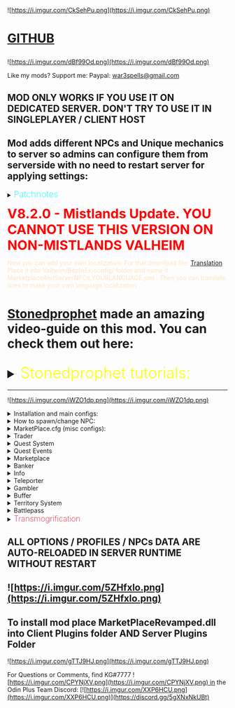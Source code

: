 ![https://i.imgur.com/CkSehPu.png](https://i.imgur.com/CkSehPu.png)

<h1>

 [GITHUB](https://github.com/war3i4i/Marketplace)
</h1>

![https://i.imgur.com/dBf99Od.png](https://i.imgur.com/dBf99Od.png)

Like my mods? Support me:
Paypal: war3spells@gmail.com 
## MOD ONLY WORKS IF YOU USE IT ON DEDICATED SERVER. DON'T TRY TO USE IT IN SINGLEPLAYER / CLIENT HOST
## Mod adds different NPCs and Unique mechanics to server so admins can configure them from serverside with no need to restart server for applying settings:

<details>
  <summary><b><span style="color:aqua;font-weight:200;font-size:20px">
    Patchnotes
</span></b></summary>


| Version     | Changes                                                                                                                                                                                                                                                                                                                                                                                                                                                                                                                                                                                                                                                                                                                                                                                                                                                                                                                                                                                                                                                                                                                                                               |
|-------------|-----------------------------------------------------------------------------------------------------------------------------------------------------------------------------------------------------------------------------------------------------------------------------------------------------------------------------------------------------------------------------------------------------------------------------------------------------------------------------------------------------------------------------------------------------------------------------------------------------------------------------------------------------------------------------------------------------------------------------------------------------------------------------------------------------------------------------------------------------------------------------------------------------------------------------------------------------------------------------------------------------------------------------------------------------------------------------------------------------------------------------------------------------------------------|
| 7.7.1       | 1) Now skill level as quest REWARD will not give skill levels if skill level is 0 (professions)<br/>2) Now all configs (including discord config, territory config and MAIN config (that also got changed) ) updating in server runtime without restart<br/>3) Changed discord connector config so you can write your own messages using {0] {1} {2} string formatting<br/>4) Fixed some patrol errors<br/>5) NPC that visible on map will be displayed as quest complete icon if its Talk quest target<br/>6) Fixed bug where every player would be an owner of any admin zone<br/>New territory flags<br/>7) NPC's now can move if you set their patrol data (example: X0, Y0, X1, Y1, X2, Y2 and so on)<br/>8) Added new NPC name <icon> tag that allows you to add icon to NPC (exampe: <icon>Hammer</icon>), icon may be in-game monster, item or teleporter icon<br/>9) Added caching of teleporter icons<br/>10) Added /zones command to show zones in world<br/>11) Added F8 client GUI to create/remove/edit zones<br/>12) Added new NPC that's visible on map<br/>13) Added caching of quest descriptions<br/>14) Quests now may have multiple restrictions |
| 7.7.2-7.7.6 | 1) Small bugfixes<br/>2) Fixed npc patrol dropping underground because of no collision check<br/>3) Added isModed = true flag for valheim<br/>4) New territory flags were added: CustomPaint, LimitZoneHeight                                                                                                                                                                                                                                                                                                                                                                                                                                                                                                                                                                                                                                                                                                                                                                                                                                                                                                                                                         | 
| 7.7.7       | 1) Max accepted quest count now controlled by option in serverside<br/>2) Updated accepted quests UI. Added scrollview so you can see a lot of quests now. Also accepted quests UI now expandable in height if you drag its bottom border<br/>3) Fixed visible on map npc icon giving error<br/>4) Fixed patrol npc skyrocket in sky                                                                                                                                                                                                                                                                                                                                                                                                                                                                                                                                                                                                                                                                                                                                                                                                                                  |
| 7.7.8       | 1) Fixed Jewelcrafting incompatibility<br/>2) Added new API methods for my server control bot                                                                                                                                                                                                                                                                                                                                                                                                                                                                                                                                                                                                                                                                                                                                                                                                                                                                                                                                                                                                                                                                         |
| 7.7.9-7.8.2 | 1) Added new mechanic: Battlepass. (Still it test so no guides atm)<br/>2) Fixed marketplace default NPC models being able to go through (model collider issues)<br/>3) Added marketplace comptibility with ANY EIDF (Extended Item Data Framework) mod, such as my Transmogrification, Jewelcrafting, EpicLoot and so on<br/>4) Items in marketplace now have tooltip in right side with item stats and additional mod effects<br/>5) Added new quest Requirement: HasItem. Example: HasItem: Coins, 500<br/>6) Added new territory flags: LimitZoneHeight, CustomPaint<br/>7) Some additional optimizations<br/>8) Quest system improvements in terms of serverside crashes                                                                                                                                                                                                                                                                                                                                                                                                                                                                                         |
| 7.8.3       | 1) Changed marketplace fonts and optimized UI<br/>2) Battlepass fixes<br/>3) Webhooks now having <color> richtext removed                                                                                                                                                                                                                                                                                                                                                                                                                                                                                                                                                                                                                                                                                                                                                                                                                                                                                                                                                                                                                                             |
| 7.8.4       | 1) Added german + portugese languages support<br/>2) HOTFIX for bug that doesn't allow mod to work                                                                                                                                                                                                                                                                                                                                                                                                                                                                                                                                                                                                                                                                                                                                                                                                                                                                                                                                                                                                                                                                    |
| 7.8.5       | 1) Fixed cooking skill bug<br/>2) Fixed marketplace UI sorting by itemname/price/amount/seller text disappear on click                                                                                                                                                                                                                                                                                                                                                                                                                                                                                                                                                                                                                                                                                                                                                                                                                                                                                                                                                                                                                                                |
| 7.8.6       | 1) Added Korean language support<br/>2) Fixed possible EIDF item dupe                                                                                                                                                                                                                                                                                                                                                                                                                                                                                                                                                                                                                                                                                                                                                                                                                                                                                                                                                                                                                                                                                                 |
| 7.8.7       | 1) Now collect and craft quests may also have target level<br/>2) Fixed JC api<br/>3) Added new trader UI buttons: x1, x5, x10, x100                                                                                                                                                                                                                                                                                                                                                                                                                                                                                                                                                                                                                                                                                                                                                                                                                                                                                                                                                                                                                                  |
| 7.8.8       | Fixed Previous Version                                                                                                                                                                                                                                                                                                                                                                                                                                                                                                                                                                                                                                                                                                                                                                                                                                                                                                                                                                                                                                                                                                                                                |
| 7.8.9       | Fixed kill quest sometimes giving double reward                                                                                                                                                                                                                                                                                                                                                                                                                                                                                                                                                                                                                                                                                                                                                                                                                                                                                                                                                                                                                                                                                                                       |
| 7.9.0       | Fixed problem where item with 5 sockets were shown as 4 sockets max                                                                                                                                                                                                                                                                                                                                                                                                                                                                                                                                                                                                                                                                                                                                                                                                                                                                                                                                                                                                                                                                                                   |
| 7.9.1-7.9.2 | 1) Bugfixes<br/>Increase max marketplace pric to 10 mil                                                                                                                                                                                                                                                                                                                                                                                                                                                                                                                                                                                                                                                                                                                                                                                                                                                                                                                                                                                                                                                                                                               |
| 7.9.3       | Fixed new Jewelcrafting mod version problem with marketplace display                                                                                                                                                                                                                                                                                                                                                                                                                                                                                                                                                                                                                                                                                                                                                                                                                                                                                                                                                                                                                                                                                                  |
| 7.9.4       | NPC's now may have interact sound<br/>New Territory Flag: SnowMask (makes ground with snow only)<br/>New Territory Flag: NoItemLoss. On death inventory kept with player<br/>Bugfixes<br/>Added <speed> tag to Teleporter spot name (read Teleporter guides)<br/>Moved all system Guides to separated github page because of char limit                                                                                                                                                                                                                                                                                                                                                                                                                                                                                                                                                                                                                                                                                                                                                                                                                               |
| 7.9.5-7.9.6 | Fixed an issue with disconnecting players after few hours                                                                                                                                                                                                                                                                                                                                                                                                                                                                                                                                                                                                                                                                                                                                                                                                                                                                                                                                                                                                                                                                                                             |
| 7.9.7       | Added 3 new options in NPC Fasion Menu: Text Font, Text Size, Test Height Offset                                                                                                                                                                                                                                                                                                                                                                                                                                                                                                                                                                                                                                                                                                                                                                                                                                                                                                                                                                                                                                                                                      |
| 7.9.8       | Now Admins using Debug Mod can remove slots (even Expired one's) from marketplace by clicking "X" button in end of each slot                                                                                                                                                                                                                                                                                                                                                                                                                                                                                                                                                                                                                                                                                                                                                                                                                                                                                                                                                                                                                                          |
| 7.9.9       | Fixed small marketplace bug on trying to sell items<br/>Now "NPC Model Override" can be literally ANYTHING in game: Piece objects (structures), Itemdrops, trees and so on<br/>Please use new model override feature on your own risk since its not being tested yet and may cause a lot of bugs. DO NOT USE VFX's as model override or model will be gone. If you somehow failed NPC model override then write it chat /npc remove . That will cause all near NPC's (5 meter range) be removed                                                                                                                                                                                                                                                                                                                                                                                                                                                                                                                                                                                                                                                                       |
| 7.9.10      | Fixed KeyManager problem for server using same IP                                                                                                                                                                                                                                                                                                                                                                                                                                                                                                                                                                                                                                                                                                                                                                                                                                                                                                                                                                                                                                                                                                                     |
| 8.0.0       | 1) Bugfixes<br/>2) Added new Premium System: Distanced UI that can use NPC profiles without interacting with NPCs. To use go to MarketplaceKG/PremiumSystem/ folder to  edit .cfg file. Hotkey to open UI is L. Alt + ~<br/>3) Added new NPC UI : Save/Load. Opens with C + Interact. Allows you to save NPC appearance and then load it back on another NPC. To save ALL NPCs in your location write /npc save in chat<br/>4) Replaced old localization on LocalizationManager. Now you can add your own localization. For that download file: https://pastebin.com/7z08xMQq . Place it into Valheim/BepInEx/config/ folder and name it MarketplaceAndServerNPCs.YOURLANGUAGE.yml . Then you can translate lines to make your own language localization                                                                                                                                                                                                                                                                                                                                                                                                              |
| 8.0.2       | Added few log lines for PremiumSystem                                                                                                                                                                                                                                                                                                                                                                                                                                                                                                                                                                                                                                                                                                                                                                                                                                                                                                                                                                                                                                                                                                                                 |
| 8.1.0       | <span style="color:red;">BEFORE INSTALLING 8.1.0 VERSION MAKE SURE TO REMOVE ALL ITEMS FROM MARKETPLACE SINCE AFTER UPDATE IT WILL REMOVE ITEMS OWNERSHIP FROM ALL USERS. ALSO DO THE SAME FOR ALL PLAYER CREATED TERRITORIES<br/></span>New NPC (System) Added: Transmogrification (Paid feature only)<br/>New System added: Quest Events<br/>New quest reward added: Skill_EXP<br/>New quest restriction added: NotFinished<br/>Bugfixes<br/>Now NPC Sounds are mp3 files instead of wav<br/>Now Territories with at least one color less than 0 wont be displayed on map<br/>Added tooltips on hover on any quest reward or trader item<br/>If you will write [questID=autocomplete] then quest will be considered finished without completing it in NPC UI, it will be completed immediately when your quest target is done<br/>                                                                                                                                                                                                                                                                                                                                  |
| 8.1.1       | Returned Quest Journal (a little changed)<br/>Fixed NPC sound reverb problem<br/>Fixed player getting skill experience while attacking NPC                                                                                                                                                                                                                                                                                                                                                                                                                                                                                                                                                                                                                                                                                                                                                                                                                                                                                                                                                                                                                            |
| 8.1.2       | Fixed critical bug that didn't allow players to join server                                                                                                                                                                                                                                                                                                                                                                                                                                                                                                                                                                                                                                                                                                                                                                                                                                                                                                                                                                                                                                                                                                           |
| 8.2.0       | Now mod compatible with mistlands update<br/>Updated NPC + NPC Fashion UI's<br/>Now Marketplace also saves Crafter Name + Crafter ID<br/>Updated transmog to use ItemDataManager. After update all transmogrified items will be nullified. But because of using ItemDataManager now transmog wont disappear when you upgrade an item + will have much less bugs (armor stand ad so on)<br/>New Territory flags added: NoMist, InfiniteEitr, InfiniteStamina<br/>Small Localization update                                                                                                                                                                                                                                                                                                                                                                                                                                                                                                                                                                                                                                                                             |
| 8.2.1       | Fixed quest autocomplete tag problem on most quest types. Now it properly works on all Kill, Collect, Craft, Build type quests                                                                                                                                                                                                                                                                                                                                                                                                                                                                                                                                                                                                                                                                                                                                                                                                                                                                                                                                                                                                                                        |
| 8.2.3       | Fixed Jewelcrafting compatibility. <br/>Added new VFX id: 21 to Transmogrification that allows people to chooce any effect manually. <br/>Fixed player territories map showup issue                                                                                                                                                                                                                                                                                                                                                                                                                                                                                                                                                                                                                                                                                                                                                                                                                                                                                                                                                                                   |
| 8.2.4       | Added MagicHeim API (Quest Reward Add MagicHeim EXP, Quest Restriction MagicHeim Level)<br/>Fixed compatibility issue with Marketplace Territories and Jere's ExpandWorld                                                                                                                                                                                                                                                                                                                                                                                                                                                                                                                                                                                                                                                                                                                                                                                                                                                                                                                                                                                             |
| 8.2.6       | Updated to latest Valheim live version<br/>Added new <image=link> tag for quest name to show preview image<br/>Added PutAll button to Banker<br/>Added Periodic animation to NPC Fashion UI<br/>Fixed Premium UI syncing<br/>Added new territory flag: NoCreatureDrops                                                                                                                                                                                                                                                                                                                                                                                                                                                                                                                                                                                                                                                                                                                                                                                                                                                                                                |                                                                                                                                                                                                                                                                                                                                                                                                                                                                                                                                                                                                                                                                                                                                                                                                                                                                                                                                                                                                                                                                                                                                                                      |
| 8.2.7       | Added new trader format, now Trader may have up to 5 items to exchange in left and right side, also left side items may now also have level required<br/>Quests now may have multiple targets per one quest as rewards and requirements (same format with adding)<br/>Reworked Marketplace UI visuals<br/>Fixed a bug where marketplace prevented items from being able to change rotation / roll<br/>Some code optimizations<br/>Now if you press RIGHT mouse button on "Receive Income" button in Marketplace then income will be added directly to your banker                                                                                                                                                                                                                                                                                                                                                                                                                                                                                                                                                                                                     |
| 8.2.8       | All data in DO NOT TOUCH folder now decrypted. Keep in mind that you can't change that in runtime and if you edit .json file then do it on your own risk<br/>Changed NPC Save / Load UI, changed Marketplace UI, changed Premium UI<br/>Added IsVIP restriction for quests (quest will be shown only for VIP's)<br/>Fixed trader NeedToKnowMaterial items appear if player doesn't know materials<br/>Now you can buy particular amount of items from stack in Marketplace<br/>Updated KeyManager<br/>Items in Marketplace cannot be Expired anymore                                                                                                                                                                                                                                                                                                                                                                                                                                                                                                                                                                                                                  |
| 8.3.0       | Updated for new Valheim version<br/>Bugfixes<br/>Added  Marketplace_GOBLIN, Marketplace_SKELETON, Marketplace_QUESTBOARD, Marketplace_TELEPORTER, Marketplace_DEFAULTNPC as separated models that you can use to override NPC model                                                                                                                                                                                                                                                                                                                                                                                                                                                                                                                                                                                                                                                                                                                                                                                                                                                                                                                                   |
| 8.3.2       | Quest descriptions now may have \n as new line<br/>Territory minimap text fix<br/>Fixed NPC save/load UI problems<br/>Fixed Teleporter map names showup                                                                                                                                                                                                                                                                                                                                                                                                                                                                                                                                                                                                                                                                                                                                                                                                                                                                                                                                                                                                               |
| 8.3.3       | Added Groups API for Kill type quests                                                                                                                                                                                                                                                                                                                                                                                                                                                                                                                                                                                                                                                                                                                                                                                                                                                                                                                                                                                                                                                                                                                                 |
</details>

<span style="font-size: 30px; font-weight:bold; color: red;">V8.2.0 - Mistlands Update. YOU CANNOT USE THIS VERSION ON NON-MISTLANDS VALHEIM
</span>


<span style="color: bisque;">
Now you can add your own localization. For that download file: <a href="MarketplaceAndServerNPCs.English.yml" download>Translation</a>.<br>Place it into Valheim/BepInEx/config/ folder and name it MarketplaceAndServerNPCs.YOURLANGUAGE.yml . Then you can translate lines to make your own language localization
</span>



<h1>

[Stonedprophet](https://www.youtube.com/@therealstonedprophet) made an amazing video-guide on this mod. You can check them out here: 
<details><summary><span style="color:yellow;font-weight:300;font-size:35px">Stonedprophet tutorials:</span></summary>
<p> 

1) https://youtu.be/5fR_9Qygkro (part one)
2) https://youtu.be/BthPUGOeaeA (part two)

</p>
</details>
</h1>



_________________________________
![https://i.imgur.com/iWZO1dp.png](https://i.imgur.com/iWZO1dp.png)

<details><summary>Installation and main configs:</summary>
<p> 

1) Ship plugin to all clients and on your dedicated server
2) After server restart, new folder in BepInEx/config will be created: MarketplaceKG

![](https://i.imgur.com/EnHUG1T.png)

Each file / folder description:
1) Battlepass folder - contains battlepass configs for Free / Premium rewards and main battlepass config (battlepass name, exp step)
2) Discord Webhook folder - allows you to configure webhooks for Marketplace notifications (Quest completed, Marketplace item placed, Gambler won)
3) DO NOT TOUCH - this folder only contains encrypted marketplace related data (players messages, players income, marketplace slots and so on). DO NOT TOUCH this folder since you will lose all your marketplace data if you do so. There are none files you can / need to edit
4) MapPinsIcons - folder where you can place small-weight icons for Teleporter NPC. But there is also MarketplaceCachedTeleporterIcons folder in clientside which i recommend you to use, instead of adding icons on serverside
5) PlayerTerritories - folder with json files and .cfg for Player-made territories (Admin territories are inside TerritoryDatabase.cfg)
6) BankerProfiles.cfg - file for configuring banker NPC's
7) BufferDATABASE.cfg - file that contains all your created buffs for Buffer NPC
8) BufferProfiles.cfg - file for configuring Buffer NPC (you can choose which NPC profile has WHICH buffs from database)
9) GamblerProfiles.cfg - file for configuring Gambler NPC
10) LOGS.log - few logs for some marketplace actions (item deposit / withdraw to banker, marketplace item placed, etc)
11) MarketPlace.cfg - main config that contains small config values for various mechanics
12) QuestDATABASE.cfg - file where you have all your written quests
13) QuestProfiles.cfg - file for configuring Quest NPC (you can choose which NPC profile has WHICH quests from database)
14) ServerInfoProfiles.cfg - file for configuring ServerInfo NPC
15) TeleportHubProfiles.cfg - file for configuring Teleporter NPC
16) TerritoryDatabase.cfg - file for configuring territories
17) TraderProfiles.cfg - file for configuring Trader NPC
18) TransmogrificationProfiles.cfg - file for configuring Transmogrification NPC

</p>
</details>

<details><summary>How to spawn/change NPC:</summary>
<p> 

1) Start the game and join your server
2) Use any admin mod to enable DEBUG MODE
3) After enabling debug mode you can open your hammer and "build" NPC you want

There are two types of NPC's: Visible on map and Not Visible on map.

![](https://i.imgur.com/i4hwElW.png)

![](https://i.imgur.com/7A8rr8u.png)

![](https://i.imgur.com/IMQ7hpV.png)

The difference is only that visible on map NPC will have its Pin on map from any distance.

![](https://i.imgur.com/zlm4GR6.png)


After placing NPC in Debug Mode you can start applying few changes to it. You can open 2 menus: Main NPC UI and Fashion Menu.

![](https://i.imgur.com/K6zbBEQ.png)

Main NPC UI:

![](https://i.imgur.com/eSOXkyZ.png)

1) Top buttons - change NPC type (Marketplace, Trader, Info, Teleporter and so on)
2) Change NPC Profile - NPC profile that will hook data from your *NpcType*Profiles.cfg 
3) Override NPC Name - Change NPC name to whatever you want
4) Override NPC Model - Change NPC model to any in-game (even other mod) creature you want
5) Set Patrol Data - You can make npc walk from one spot to another, or even make a full path for it. Example: 300, 200, 305, 200. It will make your NPC walk from 300 x spot to x 305 spot (5 meters), while Z coord is always 200
6) Snap To Ground And Rotate - snaps NPC to ground and rotates it to where you look at
7) Apply - apply changes

P.S: Override NPC Model accepts ANY Character (monster) prefab (Troll, Greydwarf, Hatchling, and so on). But monsters will have their own animator.
If you want to use Overriden NPC with Player animation from fashion menu you can add @humanoid to your prefab name.
Example:
Troll@humanoid, Greydwarf@humanoid, Neck@humanoid.
That will give these creature Player animator so they will be able to use emote_wave animations and so on (crafting animations also)

Let's try it out:

Adding data:

![](https://i.imgur.com/u5L80rk.png)

Result:

![](https://i.imgur.com/kxIKSm6.png)


Now let's see Fasion Menu:
(Keep in mind that most fashion prefabs / equipment will only work on Player or Player_Female models override. Armors and such won't work on monster override models)

![](https://i.imgur.com/rqGj581.png)

1) Left Hand - left hand prefab
2) Right Hand - right hand prefab
3) Helmet Item - helmet prefab
4) Chest Item - chest prefab
5) Legs Item - legs prefab
6) Cape Item
7) Left Back Item - left back prefab
8) Right Back Item - right back prefab
9) Hair Index - hair index (1 2 3 4 5 and so on) 
10) Hair Color (#hex) - hex color for hair color, example: #ffffff
11) Skin Color (#hex) - hex color for skin color, example: #ffffff
12) Model scale - model size (works on any override model)
13) Interact animation - animation when someone interacts with NPC, example: emote_nonono
14) Greeting animation - animation when someone comes close to NPC, example: emote_thumbsup
15) Bye Animation - animation when someone leaves NPC, example: emote_wave
16) Greeting Text - text when someone comes close to NPC, example: Hello!
17) Bye Text - text when someone leaves NPC, example: Bye!
18) Crafting animation index - animation for Player and Player_Female models that turning on crafting state, there are 0 1 2 3 crafting animation states
19) Beard index - same as hair index, but for beard
20) Beard color (#hex) - hex color for beard color, example: #ffffff

Now let's write some random data:

![](https://i.imgur.com/xK0Kywc.png)

Result:

![](https://i.imgur.com/ULo443R.png)

![](https://i.imgur.com/lFzK72V.png)

Now that we learned how to spawn / edit NPC's lets try to configure some of those from serverside



</p>
</details>

<details><summary>MarketPlace.cfg (misc configs):</summary>
<p> 

![](https://i.imgur.com/48FkIqM.png)

1) ItemMarketLimit - limit of slots a player can post in Marketplace
2) BlockedPlayers - SteamID list of players that can't post items in Marketplace
3) VIPplayersList - SteamID list of players that are VIPs (less taxes)
4) MarketTaxes - taxes for Marketplace items (non-VIP users)
5) VIPplayerTaxes - taxes for Marketplace items (VIP users)
6) CanTeleportWithOre - define if players can teleport with ore in Teleporter NPC
7) MarketSellBlockedPrefabs - prefabs that players cannot sell on marketplace
8) FeedbackWebhookLink - Feedback NPC webhook link
9) ServerCurrency - currency to use in Marketplace. If you have your own prefab - analogue of Coins you can write it here
10) BankerIncomeTime - how often (HOURS) banker will give players income
11) BankerIncomeMultiplier - each #BankerIncomeTime (hours) will add income with multiplier. Example: if player has 100 coins in bank and multiplier is 0.1, then each BankerIncomeTime he will have 100 + 100 * 0.1 (110). Then 110 + 110 * 0.1 = 221. And so on
12) BankerVIPIncomeMultiplier - same as upper, but for VIP players
13) MarketSlotExpirationTime - how many hours should pass, so that player marketplace slot will expire (won't be shown in marketplace list anymore)
14) GamblerEnableWinNotifications - enable global chat win notifications when someone wins something in gambler NPC
15) AllowMultipleQuestsScore - if set to true, then if player has 2 quests with same target, upon adding quest score it will be added to BOTH quests instead of just one
16) MaxAcceptedQuests - maximum number of quests that player can have accepted at once
17) BattlepassVIPlist - SteamID list of players that are VIPs in Battlepass
</p>
</details>

<details><summary>Trader</summary>
<p> 
Trader NPC allows you to set items to be exchanged. Item A x number will be exchanged for Item B x number.

To start with let's make our trader profile in TraderProfiles.cfg:

![](https://i.imgur.com/cYxd3gH.png)

The data format is:

ItemA, ItemA quantity, ItemB, ItemB quantity, ItemB level (If needed)

For example i want to make a trader that will trader 100 coins for 1 swordiron level 2, and trade 1 wood for 10 Rubies:

My profile will look like that:

```
[TestTrader]
Coins, 100, SwordIron, 1, 2
Wood, 1, Ruby, 10
```

Adding that to TraderProfiles.cfg

![](https://i.imgur.com/PSpqNPL.png)

(As in any other NPC you are able to add as many profiles as you want so you can have 100 different NPCs trading different items)

Now let's assign profile to our trader NPC:

![](https://i.imgur.com/BjPrHIS.png)

On interact trader UI will open:

![](https://i.imgur.com/WMFaYl4.png)

Because i have wood and coins in my inventory i can actually exchange that. On clicking big green > (arrow) button in middle i will exchange item A on item B.

Also you can add Pets as trader items. Example: Stone, 100, Wolf, 1, 5. Will exchange 100 stone on one pet wolf level 5

Let's add another profile with pets only!

```
[PetsTrader]
Stone, 100, Wolf, 1, 5
Ruby, 25, Boar, 10, 2
```

![](https://i.imgur.com/10OELul.png)

Assigning PetsTrader profile to our NPC will give us this result:

![](https://i.imgur.com/W4YHMKr.png)

Note that wolf level 5 is 4 stars because stars starts from 0 and level starts from 1. Same for Boar

On top right you have x1, x5, x10 , x100 modifier buttons so player can change exchange rate for faster trading. Note that it applies original rate so Coins, 5, Wood, 1 on exchange rate x100 will be 500 coins to 100 wood

# Since 8.2.7 Marketplace trader got one more data format you can use

New format allows you to use up to 5 Needed Items and 5 Given Items. Also with new format left-side items may also have level (quality) requirement. Format:

```
Item, Quality, Level(IF NEEDED), Item2, Quality2, Level2(IF NEEDED),.... = Item, Quality, Level (IF NEEDED), Item2, Quality2, Level2 (IF NEEDED),....
```

Example:

```
BlackMetal, 1, AxeBlackMetal, 1, 9, Coins, 25 = AxeBlackMetal, 1, 10, Wood, 123
```

^ will give you this result:

![](https://i.imgur.com/tkb8MM5.png)

Keep in mind that you can still use old format in same profile. Example:

```
[test]
SwordIron, 1, 9, Ruby, 666 = SwordIron, 1, 10
BlackMetal, 1, AxeBlackMetal,1,9, Coins, 25 = AxeBlackMetal, 1,10, Wood, 123
Coins, 0 = AxeBlackMetal, 1, 9
Coins, 0, BlackMetal, 5
```

Result will be:

![](https://i.imgur.com/eTT5SbT.png)









</p>
</details>

<details><summary>Quest System</summary>
<p> 

In order to create your own Quests you would need to focus on two file: QuestDATABASE.cfg and QuestProfiles.cfg

![](https://i.imgur.com/4l2Kshv.png)

QuestDATABASE.cfg - a file that contains ALL your created quests. Think about it as a place where all your quests getting their ID there, so later you can add that ID to QuestProfiles NPC

QuestProfiles.cfg - a file that allows you to distribute quests into NPC profiles. You may have 5 NPCs giving SAME quest, as well as 10 NPCs giving different quests

So... Let's create our own first quest! First think you should do is to create a new Quest in QuestDATABASE.cfg.

Here's the quest structure:
```
[QuestID]
QuestType
Name
Description
Quest Target Prefab , Amount, Min Level (min level works only on Kill quest in order to set minimum level or target you need to kill)
QuestRewardType: Item/Skill/Pet: prefab, Amount, Level
In-Game Days Cooldown
QuestRequirementType: Skill/OtherQuest/GlobalKey: Name, MinLevel (only use with Skill requirement)
```

<span style="color:aqua;"> NOTE: If you want quest to be able to autocomplete (no need to speak again with npc and press "Complete" button after score is 100%), then you can write [QuestID=autocomplete]
</span>

There are 6 types of quests: Kill, Collect, Harvest, Craft, Talk and Build:
```
1) Kill - a quest where the Target is a Character (any creature) prefab. You can set minimum level of target creature to kill
2) Collect - a quest where the Target is an Item prefab. Please note that COLLECT is the only quest type that actually TAKES item from player inventory in order to be finished
3) Harvest - a quest where the Target is a Pickable prefab. Example: Pickable_Carrot, Pickable_Stone and so on. For adding score to this quest you would need to Harvest any of those "farm" prefabs
4) Craft - a quest where the Target is a Item prefab. You can set an item level that should be crafted or leave it 1
5) Talk - a quest where the Target is a full NPC name. After interacting with NPC target quest will autocomplete and rewards will be given
6) Build - a quest where the Target is a Piece prefab. Please note that prefabs that you build for quest target won't return any resources on destroy
```
Quest rewards type:
```
1) Item - a reward where the Target is an ItemDrop prefab. You can set amount and level of given item
2) Skill - a reward where the Target is Skill name. Example Skill: Run, 10. Will give +10 levels of run skill to player who finished a quest
3) Pet - a reward where the Target is a Tameable Creature prefab that will spawn already tamed. You can set amount and level of given pet
4) Skill_EXP - a reward where the Target is Skill name. Example Skill_EXP: Run, 100. Will give +100 exp of run skill to player who finished a quest
5) EpicMMO_EXP  - a reward where the Target is amount of exp. Example EpicMMO_EXP: 100. Will give +100 exp of EpicMMO skill to player who finished a quest
6) Battlepass_EXP - a reward where the Target is amount of exp. Example Battlepass_EXP: 100. Will give +100 exp of Battlepass skill to player who finished a quest
7) MH_EXP - a reward where the Target is amount of exp. Example MH_EXP: 100. Will give +100 exp of MagicHeim experience to player who finished a quest
```

Quest Requirements Types:
```
1) Skill - example: Skill: Run, 10. Will make so that only if you have skill Run at least 10 levels you can accept this quest
2) OtherQuest - example: OtherQuest: MyQuestID123. Will make so that only if you have completed quest with ID MyQuestID123 you can accept this quest
3) GlobalKey - example: GlobalKey: defeated_gdking. Will make so that quest is only acceptable if yagluth was killed on server
4) EpicMMO_Level - example: EpicMMO_Level: 20. Will make so that quest is only acceptable if player has at least 20 EpicMMO levels (other mod API)
5) HasItem - example: HasItem: SwordIron. Will make so that quest is only acceptable if player has at least 1 SwordIron in inventory
6) NotFinished - example: NotFinished: MyQuestID123. Will make so that quest is only acceptable if player has NOT finished quest with ID MyQuestID123
7) IsVIP - example: IsVIP . Will make so that quest is only acceptable if player is VIP
8) MH_Level - example: MH_Level: 20. Will make so that quest is only acceptable if player has at least 20 MagicHeim levels (other mod API)
```

Please note that Quest Targets, Quest Rewards and Quest Requirements may be multiple in one quest. You can add them as much as you want with | symbol. Example:


```
Item: SwordIron, 1, 5 | Pet: Wolf, 2, 10 | Skill: Run, 2 | Item: Coins, 100
```
^ quest will give 1 Iron Sword level 5, 2 Wolves level 10, +2 levels of Run skill and 100 coins

Same for requirements:
```
OtherQuest: MyQuest123 | HasItem: PickaxeIron | Skill: Run, 10
```
^ quest will be only acceptable if player has completed quest with ID MyQuest123, has at least 1 PickaxeIron in inventory and has at least 10 levels of Run skill

So... Now that we know all of these things lets create our first quest! I will create a quest where player will need to kill 10 wolves and get 100 Coins + Iron Sword level 3 as a reward with no quest requirements (i will leave it to None). I will set quest cooldown to be 10 in-game days (5 hours real time)

My quest looks like that:
```
[MyTestQuest1]
Kill
This is my first quest!
And this is my first quest description!
Wolf, 10 | Skeleton, 5
Item: SwordIron, 1, 3 | Item: Coins, 100
10
None
```
Now we can add this data to out QuestDATABASE.cfg file:

![](https://i.imgur.com/ejk2NIl.png)

After that we are able to give this quest to any NPC profile we create in QuestProfiles.cfg

I will create NPC profile named TestQuests and add my quest to it:

![](https://i.imgur.com/rhuUwUh.png)

Now let's assign this profile to our NPC:

![](https://i.imgur.com/ba3gJUh.png)

On iteract with NPC you should get your result!

![](https://i.imgur.com/lleU3rp.png)

![](https://i.imgur.com/c4FHGqG.png)

As you can see I didn't specify the Wolf target level (Wolf, 10). So it will by default be level 0 (0 stars). So killing any Wolf will be acceptable for this quest.

Let's take quest and try it out!

![](https://i.imgur.com/nVKKAud.png)

Note that Kill, Collect, Harvest quests will have a markers about target. You can disable marker in local Marketplace config on client

![](https://i.imgur.com/GQKiXZG.png)

On killing wolf i get score 1/10

![](https://i.imgur.com/RIOapFp.png)

Now let's change our quest a little. I will change Wolf, 10 to Wolf, 10, 2. This will make so that only wolves level 2 or higher (2 stars) will be acceptable for this quest 

![](https://i.imgur.com/hgInMiO.png)

As you can see our quest target in-game changed:

![](https://i.imgur.com/ZjP5S3z.png)

![](https://i.imgur.com/r47i7qA.png)

Only wolf with 2 stars and higher now acceptable as quest target. You can see that by quest marker above wolf's head

After finishing quest you can come to same NPC that gave it to you and click "Complete" button to receive rewards.

![](https://i.imgur.com/5qZiacv.png)

![](https://i.imgur.com/tlMY7jW.png)

If quest cooldown is lower than 5000 days then it will be still visible in Quest UI. Use quest cooldown 10000+ for one-time quests

Some Quick Screenshots with few other quest types:

Database:
![](https://i.imgur.com/IzGyHHV.png)

Profiles:
![](https://i.imgur.com/nJTMq4r.png)

Results:

Markers on Build quest targets
![](https://i.imgur.com/AGJ4bGI.png)

Markers on harvest + collect targets
![](https://i.imgur.com/Rr3SMac.png)


Markers on Talk Targets

![](https://i.imgur.com/Ejrhf5u.png)

Good luck with creating your own quests!
</p>
</details>

<details><summary>Quest Events</summary>
<p> 
Quest Events allows you to "attach" events and actions to particular quests created in QuestDatabase.cfg

Possible events:
```
OnAcceptQuest - when player accepts quest
OnCancelQuest - when player cancels quest
OnCompleteQuest - when player completes quest (successfully)
```

Possible actions:
```
GiveItem - example: GiveItem: SwordIron, 1, 5. Will give player 1 Iron Sword level 5
GiveQuest - example: GiveQuest: MyQuestID123. Will give player quest with ID MyQuestID123
RemoveQuest - example: RemoveQuest: MyQuestID123. Will remove quest with ID MyQuestID123
Spawn - example: Spawn, Wolf, 5, 2. Will spawn 5 wolves level 2 (near)
Teleport - example: Teleport, 100, 100, 100. Will teleport player to x100, y100, z100
Damage - example: Damage, 100. Will deal 100 damage to player
Heal - example: Heal, 100. Will heal player for 100 health
PlaySound - example: PlaySound, MySound. Will play sound MySound
```

Data Format:
```
[questID]
Event: Action, arguments
```

Example:
![](https://i.imgur.com/Qcp98Rx.png)

You are not limited in using one event and action once, you can add as many same events as you want to with different actions, example:

```
[TestQuest]
OnAcceptQuest: GiveItem, SwordIron, 1, 5
OnAcceptQuest: GiveItem, Coins, 100, 1
OnAcceptQuest: Heal, 5000
```

</p>
</details>

<details><summary>Marketplace</summary>
<p> 

The only NPC that doesn't really need anything to be configured. Its working out of box.

![](https://i.imgur.com/Av5NuBe.png)

To sell items click "Sell" tab => choose item you want to sell => choose quantity / price and click "Sell"

![](https://i.imgur.com/Js9QC2r.png)

After clicking "Sell" item should appear in "BUY" tab with all other items. If you're slot owner you can click on it and "Cancel" your sell.

![](https://i.imgur.com/QKmf1Gl.png)

When someone will buy your item you will get currency in "Income: 0 (it will be bigger when you sell)". To redeem your gold just click + button (Income). Currency will be added to your inventory

Marketplace supports all Custom Item data mods, such as EpicLoot, Jewelcrafting, Professions and such


</p>
</details>

<details><summary>Banker</summary>
<p> 
Banker is an NPC that allows you to deposit / withdraw your items in bank. Also if you set Banker Income and Banker Income Time in Marketplace.cfg then each N hours (Banker Income Time) every player will get % Income to their bank resources.

To create a Banker profile go to BankerProfiles.cfg and add a new profile:

![](https://i.imgur.com/n7TZqfI.png)

I want to make a Banker profile that will accept Coins + Rubies. For that i would need to add profile [profileName] and add acceptable items on each new line

![](https://i.imgur.com/Zt1lTbw.png)

Let's assign Banker profile to our Banker NPC in-game:

![](https://i.imgur.com/dQriWbn.png)

On Interact with NPC you should see this:

![](https://i.imgur.com/KlarEFR.png)

Green number = resource amount in bank account. Bottom text = inventory amount

So if i want to deposit (put) 250 coins into bank i would need to write "250" and press "+" :

![](https://i.imgur.com/f22k5fQ.png)

![](https://i.imgur.com/SFOAvma.png)

As you can see now i have 250 coins in bank that will be kept there forever and getting income if server admin wants to be so

You may have multiple banker NPCs with different slots (resources) to keep your items in. For example you can have 1 banker that will keep your coins and another one that will keep your rubies

Think about banker as a "global" big chest with infinite space :D



</p>
</details>

<details><summary>Info </summary>
<p> 

NPC will read info from ServerInfo.cfg and display that on GUI.
Rich text markers can be applied to text you write
ServerInfo npc uses "default" profile by default. But you can add as many info profiles you want (same as Trader NPC profiles). Example below:

![](https://i.imgur.com/JSZ90if.png)

![](https://i.imgur.com/cwOiOsO.png)

![](https://i.imgur.com/MfZXnVH.png)

To add data you need to create profile with [ProfileName], and then uder it you can write info you need. Later just assign this profile to Info NPC and it will show it.
Non-profiled text will be applied to every new Info NPC with "default" profile.
</p>
</details>

<details><summary>Teleporter</summary>
<p> 

NPC acts as teleport-hub but all in one. Its profile/data controlled by BepInEx/MarketplaceKG/TeleportHubProfiles.cfg

![](https://i.imgur.com/pTjanHG.png)

![](https://i.imgur.com/MpIGCz8.png)

To Add new teleport spots you need to add them new line each with structure: Spot Name, X coord, Y coord, Z coord, Icon name

You can add Icons in BepInEx/config/MarketplaceKG/MapPinsIcons folder

![https://i.imgur.com/yZVRMLF.png](https://i.imgur.com/yZVRMLF.png)

I recommend you to use 32x32 icons. 
Also you can write ItemPrefab name instead of icon in order to use its icon as map pin
When you click Interact on Teleporter NPC with profile you will open map and it will show pins to you. After Left Mouse click on icon you will teleport to XYZ coords of spot.

![https://i.imgur.com/Hoy6Gg1.png](https://i.imgur.com/Hoy6Gg1.png)

XYZ COORDS SHOULD BE INTEGERS VALUE ONLY (5.6 <= WRONG, 5 <= good)

If you want to make teleport not instant but be more like "magic" teleport, then you can add <speed=value> parameter to teleport spot name

Example:

Spawn <speed=10>, 0,30,0

That will make teleport to spawn not instant but more magic-alike with speed of 10 meters / second

</p>
</details>

<details><summary>Gambler</summary>
<p>

An NPC that can be placed by admin. The gambler NPC requires items to activate, typically coins. The Gambler offers a list of items and a set amount of which the player can win. So for example a gambler can have ten items in the list, allow two of them to be won, and set a price to roll a chance at winning.

It is possible to combine an admin placed territory at NPC locations if you feel that is right for your server environment. This can provide a safe haven for players while interacting with NPC's. The territory area will also announce itself when entering which can add ambience to the zone. Refer to the Territories reamde for more info on setting up a territory zone.


All NPC placed characters can be altered to include looks, clothing, interactions, patrol options, greetings, animations, salutations, etc. Refer to the "how to spawn/change section" readme for more info on setting up and altering NPC's.   
<br>
<br>
<b>To add a new profile</b> you need to write [ProfileName=ItemsPerRollCount] , and then on a new line add an item list for it (<u>max 10 items</u>, first item is ITEM NEEDED TO ROLL): RollItemPrefab, RollItemCount, Item1, Item1count, Item2, Item2Count, Item3, Item3Count.....     
Item counts can be variable as seen below.
<br>

Example:

[test=2]   
Coins, 10, SwordIron, 1, Tar, 30-50, Wood, 1-100

^ This will add a profile to gambler with 2 items per roll count (he can take 2 items out of 3 in the list)   
Player will need 10 coins per roll, Items are: Sword iron (one), Tar (from 30 to 50 randomly), Wood (from 1 to 100) randomly

<br> 
More Examples:  

[gmeadows=3]<br>
Coins, 250, SpearBronze, 1, Tar, 3-5, Wood, 25, ArrowFire, 20-30, FineWood, 20, Stone, 25, ArrowWood, 20-30, Feathers, 15, MeadTasty, 3-5, TurnipStew, 2-3, ArmorTrollLeatherChest, 1, QueensJam, 3-5, FishRaw, 10, ArrowFlint, 20-30, ArmorTrollLeatherLegs, 1, Coal, 25

[gswamp=3]<br>
Coins, 500, AtgeirBronze, 1, ArrowFire, 30-50, ArrowBronze, 20-30, FineWood, 40, Stone, 50, ArrowIron, 10-20, Feathers, 20, MeadTasty, 3-5, TurnipStew, 3-5, ArmorRootChest, 1, OdinsDelight, 2-3, TeriyakiSalmon, 3-5, BoneArrow, 20-30, ArmorRootLegs, 1, Coal, 35

[gmountain=3]<br>
Coins, 1000, AtgeirIron, 1, Tar, 30-50, ArrowPoison, 50, FineWood, 60, Stone, 75, ArrowObsidian, 50, Feathers, 25, MeadTasty, 3-5, TurnipStew, 5-10, ArmorFenringChest, 1, OdinsDelight, 3-5, HoneyTeriyakiSalmonWrap, 3-5, BoneArrow, 30-50, ArmorFenringLegs, 1, Coal, 50

</p>
</details>

<details><summary>Buffer</summary>
<p> 

Buffer  
is a placeable npc that can be set in the world with pre-configured "buffs" that can be temporarily enabled on the players items. When a player interacts with the npc they can choose from what type of buff they want and on what inventory item it gets placed.



It is possible to combine an admin placed territory at NPC locations if you feel that is right for your server environment. This can provide a safe haven for players while interacting with NPC's. The territory area will also announce itself when entering which can add ambience to the zone. Refer to the Territories reamde for more info on setting up a territory zone.



All NPC placed characters can be altered to include looks, clothing, interactions, patrol options, greetings, animations, salutations, etc. Refer to the "how to spawn/change section" readme for more info on setting up and altering NPC's.   
<br>

Buffs
The Database config is a file with ALL Your buffs. Here you will need to add all buffs so later you can use them in NPC profiles that you setup.

Each buff should have a UNIQUE name (it will be its own Unique ID). Buff should have a layout like this:

[UniqueName]   
Name   
Duration (seconds)   
Buff Icon (Can be taken from monster prefab name or item prefab name)   
Price prefab name, Price count   
Buff modifiers    
Buff visual effect    
Buff group

Example:

[TestBuff]    
First buff i created    
180   
SwordIron   
Coins, 1     
ModifyAttack = 1.5   
vfx_Burning    
Combat

^ Creates buff with duration 180 sec, icon = SwordIron icon,  price = 1 coin, Modifiers are ModifyAttack x1.5,
visual effect is burning and group is Combat.    
<br>

<br>
Modifiers   
All possible modfifiers: ModifyAttack, ModifyHealthRegen, ModifyStaminaRegen, ModifyRaiseSkills, ModifySpeed, ModifyNoise,
ModifyMaxCarryWeight, ModifyStealth, RunStaminaDrain, DamageReduction   

Note: Multiple buffs can be applied at once by putting a "," between them such as;   
ModifySpeed = 1.2, ModifyNoise = 1.4

One "buff" can have nine different modifiers, and the Buff Group combines Buff modifiers into one group. This is done only for balancing, so you can make cheap buffs, normal buffs, and high-priced buffs.   
Note: If buffs are in the same group then player would be able to buy only ONE BUFF OUT OF GROUP at a time. See below there are two examples in the "exploration" group, so only one could be purchases/applied at a time.   
<br>

Profiles  
Buffs need to be applied to an NPC profile in order to work. To add a new profile you need to write [ProfileName] , and on a new line add buffer list for it (buff unique IDs from BufferDATABASE.cfg)

[MeadowsBuffs]    
TestBuff1, TestBuff2

^adds MeadowsBuffs profile to the buffer NPC with 2 buffs taken from buff database config file.

<br>
More Examples:

[Stealth]
Stealth Increase   
2400   
HelmetTrollLeather   
Coins, 300   
ModifyStealth = 5    
None   
Exploration


[Speed]   
Swiftness   
1600   
TankardOdin   
Coins, 150   
ModifySpeed = 1.5   
None   
Speed

[Run]    
Running Increase   
1800   
GlowingMushroom   
Coins, 500   
ModifyStaminaRegen = 2, ModifySpeed = 2   
vfx_GodExplosion   
Exploration

[Tenacity]    
Toughness increase     
900     
HelmetDrake     
Coins, 500     
DamageReduction = 0.30    
vfx_creature_love   
Toughness

[Assault]    
Fighting increase    
600    
FlametalOre    
Coins, 500     
ModifyAttack = 2    
vfx_fir_oldlog    
Rage


Note: you can view all the in-game VFX by using easy spawner and searching for vfx.  
some common useful ones are vfx_HealthUpgrade, vfx_lootspawn, vfx_odin_despawn, vfx_offering, vfx_perfectblock, vfx_odin_despawn

</p>
</details>

<details><summary>Territory System</summary>
<p> 

Territories can be created to provide a special area. They can be used to provide a place for marketplace npc's, a PVP arena, a safe haven for a town, really the possibilities are up to you. Territories are outlined by coordinates and the actions allowed or disallowed inside a territory are defined by "flags". Territories can be set by admins, but can also be placed by players if enabled in config. 


Territory config parameters:

[ZoneName]  
Shape type: Circle, Square  
X pos, Z pos, Radius  
Red Color, Green Color, Blue Color, True/False Show Territory on water
Zone Flags seperated by comma if multiple  
Owners SteamID seperated by comma if multiple

Note the use of standard html styles like adding color, bold text, italics, size etc.

Example of admin configured territory in the territorydatabase.cfg file:

[Traning  Arena]  
Circle  
100, 300, 500, false
255, 0, 0  
NoInteractDoors, CustomEnvironment = Clear, NoPickaxe, PvpOnly  
None  
^ Will create a circular zone at X 100 and Z 300 with Radius 500 and color RED and custom flags.


Also, if you will have multiple areas with similar names you can put @1, @2 behind the name to differentiate them.

[Trader@1]   
Circle   
-4784, 3967, 30   
138, 43, 226, false   
NoBuild, NoBuildDamage, NoPickaxe, ForceBiome = 4, PeriodicHealALL = 2, NoMonsters, NoDeathPenalty, InfiniteFuel, NoStructureSupport, NoInteractCraftingStation, NoInteractItemStands, NoAttack, NoInteractItems   
76543210123456789, 7656789876543211,

[Trader@2]   
Square   
784, -588, 20   
238, 99, 101, false   
NoBuild, NoBuildDamage, NoPickaxe, ForceBiome = 4, PeriodicHealALL = 2, NoMonsters, NoDeathPenalty, InfiniteFuel, NoStructureSupport, NoInteractCraftingStation, NoInteractItemStands, NoAttack, NoInteractItems   
76543210123456789, 7656789876543211,

###Territories flags are as follows:

        None
        PushAway  
        NoBuild  
        NoPickaxe  
        NoInteract  
        NoAttack  
        PvpOnly  
        PveOnly  
        PeriodicHeal = Integer Value
        PeriodicDamage = Integer Value 
        PeriodicHealALL = Integer Value 
        IncreasedPlayerDamage = Integer Value 
        IncreasedMonsterDamage = Integer Value 
        NoMonsters  
        CustomEnvironment = Clear, Twilight_Clear, Misty, Darklands_dark, Heath clear, DeepForest Mist, GDKing, Rain, LightRain, ThunderStorm, Eikthyr, GoblinKing, nofogts, SwampRain, Bonemass, Snow, Twilight_Snow, Twilight_SnowStorm, SnowStorm, Moder, Ashrain, Crypt, SunkenCrypt        MoveSpeedMultiplier = Integer Value 
        NoDeathPenalty  
        NoPortals  
        NoInteractPortals 
        ForceGroundHeight = Integer Value 
        ForceBiome = 1 (Meadows), 2 (Swamp), 4 (Mountain), 8 (BlackForest), 16 (Plains), AshLands, DeepNorth, Ocean, Mistlands
        AddGroundHeight = Integer Value 
        NoBuildDamage  
        MonstersAddStars  
        InfiniteFuel  
        NoInteractItems  
        NoInteractCraftingStation  
        NoInteractItemStands  
        NoInteractChests  
        NoInteractDoors  
        NoStructureSupport  
        CustomPaint = paved
        LimitZoneHeight = Integer Value 
        SnowMask  (creates a snow covered environment)
        NoItemLoss
        SnowMask
        NoMist
        InfiniteEitr
        InfiniteStamina

If territory will have at least one color less than 0 (-1, -10 and so on) then it won't be shown on map, but still will function

Territories can also be set by players if enabled in the PlayerTerritories config file. The amount of territories a player can create, the radius, and the allowed flags can be set in the file.

When a player presses F8 a menu will appear and the player can enter coordinates for their new territory. Those settings will be saved in a json file in the PlayerTerritories folder beside the config file.
</p>
</details>

<details><summary>Battlepass</summary>
<p> 

Battlepass   
is a reward system for players on a server. It allows the admin to set items as rewards, and players can claim their reward when they have accumulated enough experience points. The admin will need to create quests or find some other way to award battlepass experience to the players.

The battlepass folder contains a main config, a config for free rewards, and another for premium rewards. To add players to the premium list you must enter their Steam Ids in the main marketplace.cfg file in the section "BattlepassVIPlist". Only those players will have access to premium rewards.

The main config has two options. First is the battlepass name which is a unique name. Be careful choosing the name because after changing the battlepass name it will drop all experience / rewards for the previous battlepass name, meaning all players accumulated experience will be lost if you change the name mid-season.

The second option is the battlepass experience step. This can be whatever integer value you wish. This value should correlate with the amount of experience being awarded through quests. If the experience step is set to 50 then you may wish to give smaller experience rewards from quests like 10 or 15 per quest completed. However, if you set the steps to 200 then you will need to increase the amount given for quests to accomodate.

Finally, if you want to skip a level then simply do not include the "reward level". For example, if you want to have a reward at level 2 and then the next at level 5 all you have to do is not include a reward level for the levels in between. For example, go straight from level 3 to level 7.


Format
The format for creating the rewards is the same for either free or premium. The format for entering rewards is [unique name = reward level] , followed by the reward on the next line. The format of the reward is item name,amount,item level

Example:<br>
[food is good = 1]    
Carrot,5,0


More Examples:

[reward = 1]   
ArmorTrollLeatherLegs,1,0

[reward = 2]   
ArmorTrollLeatherChest,1,0

[reward = 3]   
HelmetTrollLeather,1,0

[reward = 4]   
CapeTrollHide,1,0

[reward = 5]   
BowFineWood,1,0

[reward = 6]    
SpearChitin,1,0

[reward = 7]    
ArmorIronLegs,1,0

[reward = 8]   
ArmorIronChest,1,0

[reward = 9]   
HelmetIron,1,0

</p>
</details>

<details><summary><span style="color:crimson;font-weight:200;font-size:18px">Transmogrification</span></summary>
<p> 

Transmogrification is a system that allows your players to give their equipment any other item appearance in game.

As server admin you can configure which npc / profile will give which skins to use.

Transmogrification is a Paid-feature in Marketplace so in order to use it you need to buy access. If you want to use it please contact KG#7777 (discord).

In order to start configuring the system go to marketplace folder and open TransmogrificationProfiles.cfg.

Data Format:
```
[ProfileName]
SkinPrefab, Price Prefab, Price Amount, Skip TypeCheck true/false, Special VFX ID (optional)
```
To add more items to profile add them on new line.
Example:

```
[TestProfile]
SwordIron, Coins, 10, false
SwordIron, Coins, 20, false, 2
SwordIron, Coins, 50, false, 20
SwordIronFire, Ruby, 10, false
SwordIronFire, Ruby, 20, false, 2
SwordIronFire, Ruby, 50, false, 20
```

^ This profile will give NPC 6 items to use as skins, usual IronSword, IronSword with VFX ID 2, IronSword with VFX ID 20, FireSword, FireSword with VFX ID 2, FireSword with VFX ID 20.

Note that if VFX id is 21 then players will be able to chooce vfx manually on item.

1) Assigning profile to NPC:
![](https://i.imgur.com/AZVMocc.png)
2) Open UI by interacting with NPC to see result:
![](https://i.imgur.com/tbbWD7j.png)
In Left side you can choose item from your inventory you want to transmogrify and then choose an item in right window

IF YOU SET SKIP TYPECHECK TO TRUE, YOU WILL BE ABLE TO USE ANY ITEM AS SKIN, EVEN IF IT IS NOT EQUIPMENT. THIS WILL CAUSE SOME ISSUES WITH SOME ITEMS, SO USE IT ONLY IF YOU KNOW WHAT YOU ARE DOING.

Also skip typecheck will allow you to set 2-handed weapon as skin for 1-handed weapon and vice versa. Or it will allow you to use Trophy as skin:

![](https://i.imgur.com/T8QmpJm.png)

![](https://i.imgur.com/Sd4Xsdo.png)

As you noticed there are 20 VFX's marketplace can give you. To use them after typecheck skip true/false write VFX ID you want to use.

Effect names by default:
```
mpasn_transmog_eff1: Azure Ashes
mpasn_transmog_eff2: Burning Low
mpasn_transmog_eff3: Cyan Wrap
mpasn_transmog_eff4: Ice Age
mpasn_transmog_eff5: Angel Touch
mpasn_transmog_eff6: Purple Flame
mpasn_transmog_eff7: Burning High
mpasn_transmog_eff8: Turbulence
mpasn_transmog_eff9: Radiation
mpasn_transmog_eff10: Loki's Anger
mpasn_transmog_eff11: Phantom
mpasn_transmog_eff12: Golden Age
mpasn_transmog_eff13: Ice Menace
mpasn_transmog_eff14: Cyan Breathe
mpasn_transmog_eff15: Lightning Strike
mpasn_transmog_eff16: Tranquility
mpasn_transmog_eff17: Magic Arise
mpasn_transmog_eff18: Water
mpasn_transmog_eff19: Energy Flow
mpasn_transmog_eff20: Lightning Menace
```

Lets try to affect out Cheat Sword with transmog:
1) Choose item
![](https://i.imgur.com/SDJsDOh.png)
2) Choose skin
![](https://i.imgur.com/DSkdimb.png)

(press little square icon in right bottom)

4) Done:
![](https://i.imgur.com/STsZbGs.png)
5) Out item looks like that now:
![](https://i.imgur.com/T4Ss9IB.png)
6) When you equip item you will see that its appearance changed, as well now it has VFX. All weapon stats are same, as well as animation of attacks and so on:
![](https://i.imgur.com/apOXM30.png)
7) If you want to remove transmog from item - choose an item in UI and press "Clear" button

</p>
</details>

## ALL OPTIONS / PROFILES / NPCs DATA ARE AUTO-RELOADED IN SERVER RUNTIME WITHOUT RESTART

## ![https://i.imgur.com/5ZHfxlo.png](https://i.imgur.com/5ZHfxlo.png)

## To install mod place MarketPlaceRevamped.dll into Client Plugins folder AND Server Plugins Folder


![https://i.imgur.com/gTTJ9HJ.png](https://i.imgur.com/gTTJ9HJ.png)

For Questions or Comments, find KG#7777 ![https://i.imgur.com/CPYNjXV.png](https://i.imgur.com/CPYNjXV.png)﻿ in the Odin Plus Team Discord:
[![https://i.imgur.com/XXP6HCU.png](https://i.imgur.com/XXP6HCU.png)](https://discord.gg/5gXNxNkUBt)
